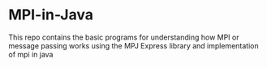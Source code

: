 # MPI-in-Java
This repo contains the basic programs for understanding how MPI or message passing works using the MPJ Express library and implementation of mpi in java
